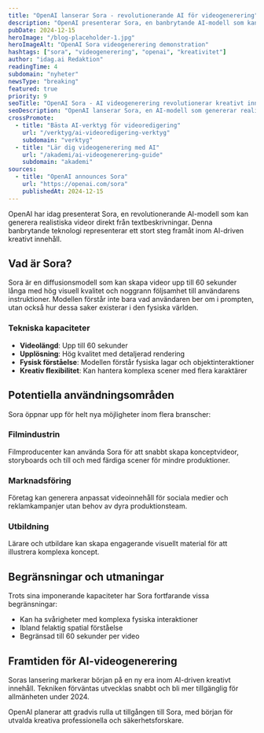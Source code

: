 ```yaml
---
title: "OpenAI lanserar Sora - revolutionerande AI för videogenerering"
description: "OpenAI presenterar Sora, en banbrytande AI-modell som kan skapa realistiska videor från textbeskrivningar. Tekniken öppnar nya möjligheter inom kreativt innehåll."
pubDate: 2024-12-15
heroImage: "/blog-placeholder-1.jpg"
heroImageAlt: "OpenAI Sora videogenerering demonstration"
hashtags: ["sora", "videogenerering", "openai", "kreativitet"]
author: "idag.ai Redaktion"
readingTime: 4
subdomain: "nyheter"
newsType: "breaking"
featured: true
priority: 9
seoTitle: "OpenAI Sora - AI videogenerering revolutionerar kreativt innehåll"
seoDescription: "OpenAI lanserar Sora, en AI-modell som genererar realistiska videor från text. Läs om den senaste utvecklingen inom AI-driven videoproduktion."
crossPromote:
  - title: "Bästa AI-verktyg för videoredigering"
    url: "/verktyg/ai-videoredigering-verktyg"
    subdomain: "verktyg"
  - title: "Lär dig videogenerering med AI"
    url: "/akademi/ai-videogenerering-guide"
    subdomain: "akademi"
sources:
  - title: "OpenAI announces Sora"
    url: "https://openai.com/sora"
    publishedAt: 2024-12-15
---
```


OpenAI har idag presenterat Sora, en revolutionerande AI-modell som kan generera realistiska videor direkt från textbeskrivningar. Denna banbrytande teknologi representerar ett stort steg framåt inom AI-driven kreativt innehåll.

## Vad är Sora?

Sora är en diffusionsmodell som kan skapa videor upp till 60 sekunder långa med hög visuell kvalitet och noggrann följsamhet till användarens instruktioner. Modellen förstår inte bara vad användaren ber om i prompten, utan också hur dessa saker existerar i den fysiska världen.

### Tekniska kapaciteter

- **Videolängd**: Upp till 60 sekunder
- **Upplösning**: Hög kvalitet med detaljerad rendering
- **Fysisk förståelse**: Modellen förstår fysiska lagar och objektinteraktioner
- **Kreativ flexibilitet**: Kan hantera komplexa scener med flera karaktärer

## Potentiella användningsområden

Sora öppnar upp för helt nya möjligheter inom flera branscher:

### Filmindustrin
Filmproducenter kan använda Sora för att snabbt skapa konceptvideor, storyboards och till och med färdiga scener för mindre produktioner.

### Marknadsföring
Företag kan generera anpassat videoinnehåll för sociala medier och reklamkampanjer utan behov av dyra produktionsteam.

### Utbildning
Lärare och utbildare kan skapa engagerande visuellt material för att illustrera komplexa koncept.

## Begränsningar och utmaningar

Trots sina imponerande kapaciteter har Sora fortfarande vissa begränsningar:

- Kan ha svårigheter med komplexa fysiska interaktioner
- Ibland felaktig spatial förståelse
- Begränsad till 60 sekunder per video

## Framtiden för AI-videogenerering

Soras lansering markerar början på en ny era inom AI-driven kreativt innehåll. Tekniken förväntas utvecklas snabbt och bli mer tillgänglig för allmänheten under 2024.

OpenAI planerar att gradvis rulla ut tillgången till Sora, med början för utvalda kreativa professionella och säkerhetsforskare.